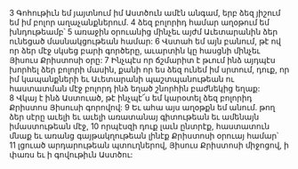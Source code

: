3 Գոհութիւն եմ յայտնում իմ Աստծուն ամէն անգամ, երբ ձեզ յիշում եմ իմ բոլոր աղաչանքներում. 4 ձեզ բոլորիդ համար աղօթում եմ խնդութեամբ՝ 5 առաջին օրուանից մինչեւ այժմ Աւետարանին ձեր ունեցած մասնակցութեան համար: 6 Վստահ եմ այն բանում, թէ ով որ ձեր մէջ սկսեց բարի գործերը, աւարտին կը հասցնի մինչեւ Յիսուս Քրիստոսի օրը: 7 Ինչպէս որ ճշմարիտ է թւում ինձ այդպէս խորհել ձեր բոլորի մասին, քանի որ ես ձեզ ունեմ իմ սրտում, դուք, որ իմ կապանքների եւ Աւետարանի պաշտպանութեան ու հաստատման մէջ բոլորդ ինձ եղած շնորհին բաժնեկից եղաք: 8 Վկայ է ինձ Աստուած, թէ ինչպէ՜ս եմ կարօտել ձեզ բոլորիդ Քրիստոս Յիսուսի գորովով: 9 Եւ ահա այս աղօթքն եմ անում. թող ձեր սէրը աւելի եւ աւելի առատանայ գիտութեան եւ ամենայն իմաստութեան մէջ, 10 որպէսզի դուք լաւն ընտրէք, հաստատուն մնաք եւ առանց գայթակղութեան լինէք Քրիստոսի օրուայ համար՝ 11 լցուած արդարութեան պտուղներով, Յիսուս Քրիստոսի միջոցով, ի փառս եւ ի գովութիւն Աստծու:
